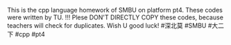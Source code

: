 This is the cpp language homework of SMBU on platform pt4.
These codes were written by TU.
!!! Plese DON'T DIRECTLY COPY these codes, because teachers will check for duplicates.
Wish U good luck!
#深北莫 #SMBU #大二下 #cpp #pt4